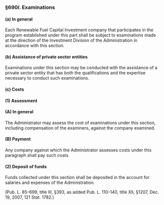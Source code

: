 ### §690*l*. Examinations ###

#### (a) In general ####

Each Renewable Fuel Capital Investment company that participates in the program established under this part shall be subject to examinations made at the direction of the Investment Division of the Administration in accordance with this section.

#### (b) Assistance of private sector entities ####

Examinations under this section may be conducted with the assistance of a private sector entity that has both the qualifications and the expertise necessary to conduct such examinations.

#### (c) Costs ####

#### (1) Assessment ####

#### (A) In general ####

The Administrator may assess the cost of examinations under this section, including compensation of the examiners, against the company examined.

#### (B) Payment ####

Any company against which the Administrator assesses costs under this paragraph shall pay such costs.

#### (2) Deposit of funds ####

Funds collected under this section shall be deposited in the account for salaries and expenses of the Administration.

(Pub. L. 85–699, title III, §393, as added Pub. L. 110–140, title XII, §1207, Dec. 19, 2007, 121 Stat. 1782.)